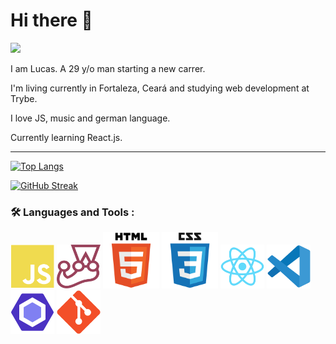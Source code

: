 <h1>Hi there 👋</h1>

<div id="header" align="left">
  <img src="https://media.giphy.com/media/M9gbBd9nbDrOTu1Mqx/giphy.gif" width="100"/>
</div>

<p>I am Lucas. A 29 y/o man starting a new carrer.</p>
<p>I'm living currently in Fortaleza, Ceará and studying web development at Trybe.</p>
<p>I love JS, music and german language.</p>
<p>Currently learning React.js.</p>

<hr>
 
<!--
**lucasbarreto92/lucasbarreto92** is a ✨ _special_ ✨ repository because its `README.md` (this file) appears on your GitHub profile.

Here are some ideas to get you started:

- 🔭 I’m currently working on ...
- 🌱 I’m currently learning ...
- 👯 I’m looking to collaborate on ...
- 🤔 I’m looking for help with ...
- 💬 Ask me about ...
- 📫 How to reach me: ...
- 😄 Pronouns: ...
- ⚡ Fun fact: ...
-->

 <!--
**lucasbarreto92/lucasbarreto92** is a ✨ _special_ ✨ repository because its `README.md` (this file) appears on your GitHub profile.

Here are some ideas to get you started:

- 🔭 I’m currently working on ...
- 🌱 I’m currently learning ...
- 👯 I’m looking to collaborate on ...
- 🤔 I’m looking for help with ...
- 💬 Ask me about ...
- 📫 How to reach me: ...
- 😄 Pronouns: ...
- ⚡ Fun fact: ...
-->
[![Top Langs](https://github-readme-stats.vercel.app/api/top-langs/?username=lucasbarreto92)](https://github.com/anuraghazra/github-readme-stats)

[![GitHub Streak](http://github-readme-streak-stats.herokuapp.com?user=lucasbarreto92&theme=dark&background=000000)](https://git.io/streak-stats)
<!-- 
<div>
  <a href="https://app.daily.dev/lucasBSCode" float="right"><img src="https://api.daily.dev/devcards/070c5a177f4249ebad9ee0307f933254.png?r=rlh"      width="40%" alt="Lucas Barreto's Dev Card"/></a>
</div>  
 -->
### :hammer_and_wrench: Languages and Tools :
<div display="grid">
  <img src="https://github.com/devicons/devicon/blob/master/icons/javascript/javascript-plain.svg" width="70px" height="70px">
  <img src="https://github.com/devicons/devicon/blob/master/icons/jest/jest-plain.svg" width="70px" height="70px">
  <img src="https://github.com/devicons/devicon/blob/master/icons/html5/html5-original-wordmark.svg" width="90px" height="90px">
  <img src="https://github.com/devicons/devicon/blob/master/icons/css3/css3-original-wordmark.svg" width="90px" height="90px">
  <img src="https://github.com/devicons/devicon/blob/master/icons/react/react-original.svg" width="70px" height="70px">
  <img src="https://github.com/devicons/devicon/blob/master/icons/vscode/vscode-original.svg" width="70px" height="70px">
  <img src="https://github.com/devicons/devicon/blob/master/icons/eslint/eslint-original.svg" width="70px" height="70px">
  <img src="https://github.com/devicons/devicon/blob/master/icons/git/git-original.svg" width="70px" height="70px">
</div>

<!-- <hr> -->

<!-- ### Contact me:
<a href="https://www.linkedin.com/in/lucas-barreto-/"><img src="https://github.com/devicons/devicon/blob/master/icons/linkedin/linkedin-original-wordmark.svg" width="20%" height="15%"> -->
